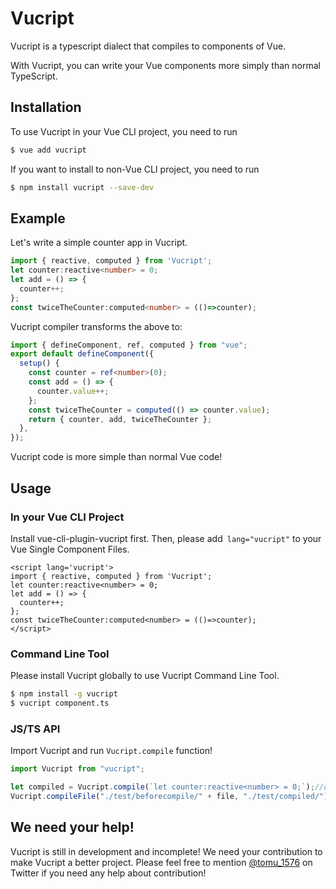 # Vucript

Vucript is a typescript dialect that compiles to components of Vue.

With Vucript, you can write your Vue components more simply than normal TypeScript.

## Installation

To use Vucript in your Vue CLI project, you need to run

```bash
$ vue add vucript
```

If you want to install to non-Vue CLI project, you need to run

```bash
$ npm install vucript --save-dev
```

## Example

Let's write a simple counter app in Vucript.

```typescript
import { reactive, computed } from 'Vucript';
let counter:reactive<number> = 0;
let add = () => {
  counter++;
};
const twiceTheCounter:computed<number> = (()=>counter);
```

Vucript compiler transforms the above to:

```typescript
import { defineComponent, ref, computed } from "vue";
export default defineComponent({
  setup() {
    const counter = ref<number>(0);
    const add = () => {
      counter.value++;
    };
    const twiceTheCounter = computed(() => counter.value);
    return { counter, add, twiceTheCounter };
  },
});
```

Vucript code is more simple than normal Vue code!

## Usage

### In your Vue CLI Project

Install vue-cli-plugin-vucript first. Then, please add` lang="vucript"` to your Vue Single Component Files.

```vue
<script lang='vucript'>
import { reactive, computed } from 'Vucript';
let counter:reactive<number> = 0;
let add = () => {
  counter++;
};
const twiceTheCounter:computed<number> = (()=>counter);
</script>
```

### Command Line Tool

Please install Vucript globally to use Vucript Command Line Tool.

```bash
$ npm install -g vucript
$ vucript component.ts
```

### JS/TS API

Import Vucript and run `Vucript.compile` function!

```javascript
import Vucript from "vucript";

let compiled = Vucript.compile(`let counter:reactive<number> = 0;`);//compile function returns compiled string.
Vucript.compileFile("./test/beforecompile/" + file, "./test/compiled/");//compileFile function compiles and save a file.
```

## We need your help!

Vucript is still in development and incomplete! We need your contribution to make Vucript a better project. Please feel free to mention [@tomu_1576](https://twitter.com/tomu_1576) on Twitter if you need any help about contribution!